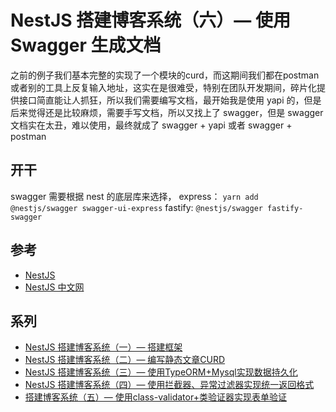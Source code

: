 # NestJS 搭建博客系统（六）— 使用 Swagger 生成文档

之前的例子我们基本完整的实现了一个模块的curd，而这期间我们都在postman或者别的工具上反复输入地址，这实在是很难受，特别在团队开发期间，碎片化提供接口简直能让人抓狂，所以我们需要编写文档，最开始我是使用 yapi 的，但是后来觉得还是比较麻烦，需要手写文档，所以又找上了 swagger，但是 swagger 文档实在太丑，难以使用，最终就成了 swagger + yapi 或者 swagger + postman

## 开干
swagger 需要根据 nest 的底层库来选择，
express：
```yarn add @nestjs/swagger swagger-ui-express``` 
fastify:
```@nestjs/swagger fastify-swagger```

## 参考
* [NestJS](https://nestjs.com/) 
* [NestJS 中文网](https://docs.nestjs.cn/7/introduction) 

## 系列
* [NestJS 搭建博客系统（一）— 搭建框架](01.搭建框架.md) 
* [NestJS 搭建博客系统（二）— 编写静态文章CURD](02.编写静态文章CURD.md) 
* [NestJS 搭建博客系统（三）— 使用TypeORM+Mysql实现数据持久化](03.使用TypeORM+Mysql实现数据持久化.md) 
* [NestJS 搭建博客系统（四）— 使用拦截器、异常过滤器实现统一返回格式](04.使用拦截器、异常过滤器实现统一返回格式.md) 
* [搭建博客系统（五）— 使用class-validator+类验证器实现表单验证](05.使用class-validator+类验证器实现表单验证.md) 
